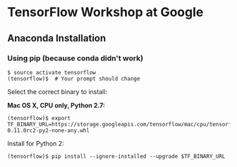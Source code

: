 # TensorFlow Workshop at Google

## Anaconda Installation
### Using pip (because conda didn't work)

```
$ source activate tensorflow
(tensorflow)$  # Your prompt should change
```
Select the correct binary to install:

**Mac OS X, CPU only, Python 2.7:**
```
(tensorflow)$ export TF_BINARY_URL=https://storage.googleapis.com/tensorflow/mac/cpu/tensorflow-0.11.0rc2-py2-none-any.whl
```
Install for Python 2:
```
(tensorflow)$ pip install --ignore-installed --upgrade $TF_BINARY_URL
```
